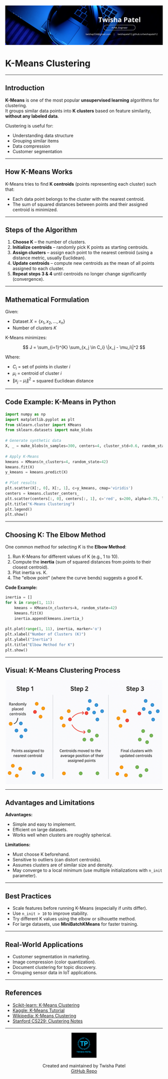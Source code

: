 ![Banner](https://github.com/twishapatel12/AI-ML-Journal/blob/main/assets/aiml-banner.png)

# K-Means Clustering

---

## Introduction

**K-Means** is one of the most popular **unsupervised learning** algorithms for clustering.  
It groups similar data points into **K clusters** based on feature similarity, **without any labeled data**.

Clustering is useful for:
- Understanding data structure
- Grouping similar items
- Data compression
- Customer segmentation

---

## How K-Means Works

K-Means tries to find **K centroids** (points representing each cluster) such that:
- Each data point belongs to the cluster with the nearest centroid.
- The sum of squared distances between points and their assigned centroid is minimized.

---

## Steps of the Algorithm

1. **Choose K** – the number of clusters.
2. **Initialize centroids** – randomly pick K points as starting centroids.
3. **Assign clusters** – assign each point to the nearest centroid (using a distance metric, usually Euclidean).
4. **Update centroids** – compute new centroids as the mean of all points assigned to each cluster.
5. **Repeat steps 3 & 4** until centroids no longer change significantly (convergence).

---

## Mathematical Formulation

Given:
- Dataset $X = \{x_1, x_2, \dots, x_n\}$
- Number of clusters $K$

K-Means minimizes:

$$
J = \sum_{i=1}^{K} \sum_{x_j \in C_i} \|x_j - \mu_i\|^2
$$

Where:
- $C_i$ = set of points in cluster $i$
- $\mu_i$ = centroid of cluster $i$
- $\|x_j - \mu_i\|^2$ = squared Euclidean distance

---

## Code Example: K-Means in Python

```python
import numpy as np
import matplotlib.pyplot as plt
from sklearn.cluster import KMeans
from sklearn.datasets import make_blobs

# Generate synthetic data
X, _ = make_blobs(n_samples=300, centers=4, cluster_std=0.6, random_state=42)

# Apply K-Means
kmeans = KMeans(n_clusters=4, random_state=42)
kmeans.fit(X)
y_kmeans = kmeans.predict(X)

# Plot results
plt.scatter(X[:, 0], X[:, 1], c=y_kmeans, cmap='viridis')
centers = kmeans.cluster_centers_
plt.scatter(centers[:, 0], centers[:, 1], c='red', s=200, alpha=0.75, label='Centroids')
plt.title("K-Means Clustering")
plt.legend()
plt.show()
````

---

## Choosing K: The Elbow Method

One common method for selecting $K$ is the **Elbow Method**:

1. Run K-Means for different values of K (e.g., 1 to 10).
2. Compute the **inertia** (sum of squared distances from points to their closest centroid).
3. Plot inertia vs. K.
4. The "elbow point" (where the curve bends) suggests a good K.

**Code Example:**

```python
inertia = []
for k in range(1, 11):
    kmeans = KMeans(n_clusters=k, random_state=42)
    kmeans.fit(X)
    inertia.append(kmeans.inertia_)

plt.plot(range(1, 11), inertia, marker='o')
plt.xlabel("Number of Clusters (K)")
plt.ylabel("Inertia")
plt.title("Elbow Method for K")
plt.show()
```

---

## Visual: K-Means Clustering Process

<p align="center">
  <img src="https://github.com/twishapatel12/AI-ML-Journal/blob/main/assets/kmeans-clustering-process.png" alt="K-Means Clustering Process" width="500"/>
</p>

---

## Advantages and Limitations

**Advantages:**

* Simple and easy to implement.
* Efficient on large datasets.
* Works well when clusters are roughly spherical.

**Limitations:**

* Must choose K beforehand.
* Sensitive to outliers (can distort centroids).
* Assumes clusters are of similar size and density.
* May converge to a local minimum (use multiple initializations with `n_init` parameter).

---

## Best Practices

* Scale features before running K-Means (especially if units differ).
* Use `n_init > 10` to improve stability.
* Try different K values using the elbow or silhouette method.
* For large datasets, use **MiniBatchKMeans** for faster training.

---

## Real-World Applications

* Customer segmentation in marketing.
* Image compression (color quantization).
* Document clustering for topic discovery.
* Grouping sensor data in IoT applications.

---

## References

* [Scikit-learn: K-Means Clustering](https://scikit-learn.org/stable/modules/clustering.html#k-means)
* [Kaggle: K-Means Tutorial](https://www.kaggle.com/code/prashant111/k-means-clustering-with-python)
* [Wikipedia: K-Means Clustering](https://en.wikipedia.org/wiki/K-means_clustering)
* [Stanford CS229: Clustering Notes](https://cs229.stanford.edu/notes2021fall/cs229-notes8.pdf)

---

<p align="center">
  <img src="https://github.com/twishapatel12/AI-ML-Journal/blob/main/assets/twisha-patel-logo.png" alt="Twisha Patel Logo" width="80"/>
</p>
<p align="center">
  Created and maintained by Twisha Patel  
  <br>
  <a href="https://github.com/twishapatel12/AI-ML-Journal">GitHub Repo</a>
</p>